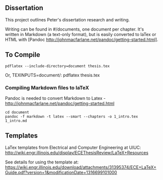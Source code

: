 Dissertation
------------

This project outlines Peter's dissertation research and writing.

Writing can be found in #/documents, one document per chapter. It's written in Markdown (a text-only format), but is easily converted to laTex or HTML with [Pandoc http://johnmacfarlane.net/pandoc/getting-started.html].


## To Compile
    pdflatex --include-directory=document thesis.tex
Or,
    TEXINPUTS=document/: pdflatex thesis.tex

### Compiling Markdown files to laTeX

Pandoc is needed to convert Markdown to Latex
-http://johnmacfarlane.net/pandoc/getting-started.html

```
cd document
pandoc -f markdown -t latex --smart --chapters -o 1_intro.tex 1_intro.md
```

## Templates
LaTex templates from Electrical and Computer Engineering at UIUC: http://wiki.engr.illinois.edu/display/ECEThesisReview/LaTeX+Resources

See details for using the template at: https://wiki.engr.illinois.edu/download/attachments/31395374/ECE+LaTeX+Guide.pdf?version=1&modificationDate=1316699101000
